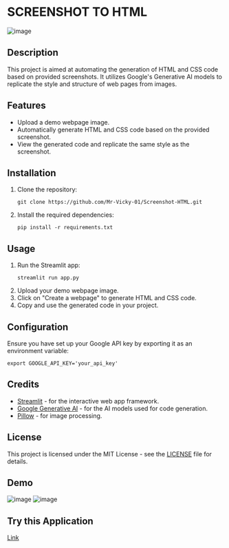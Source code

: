 # SCREENSHOT TO HTML
![image](https://github.com/Mr-Vicky-01/Screenshot-HTML/assets/143078285/c397ff84-4bf3-4259-a0e3-8e49009b58f8)

## Description
This project is aimed at automating the generation of HTML and CSS code based on provided screenshots. It utilizes Google's Generative AI models to replicate the style and structure of web pages from images.

## Features
- Upload a demo webpage image.
- Automatically generate HTML and CSS code based on the provided screenshot.
- View the generated code and replicate the same style as the screenshot.

## Installation
1. Clone the repository:
   ```
   git clone https://github.com/Mr-Vicky-01/Screenshot-HTML.git
   ```
2. Install the required dependencies:
   ```
   pip install -r requirements.txt
   ```

## Usage
1. Run the Streamlit app:
   ```
   streamlit run app.py
   ```
2. Upload your demo webpage image.
3. Click on "Create a webpage" to generate HTML and CSS code.
4. Copy and use the generated code in your project.

## Configuration
Ensure you have set up your Google API key by exporting it as an environment variable:
   ```
   export GOOGLE_API_KEY='your_api_key'
   ```

## Credits
- [Streamlit](https://streamlit.io/) - for the interactive web app framework.
- [Google Generative AI](https://cloud.google.com/vertex-ai/docs/guides/text/gpt) - for the AI models used for code generation.
- [Pillow](https://python-pillow.org/) - for image processing.

## License
This project is licensed under the MIT License - see the [LICENSE](LICENSE) file for details.

## Demo
![image](https://github.com/Mr-Vicky-01/Screenshot-HTML/assets/143078285/e10e7f23-7be0-4c99-99f4-54d0ecc66fa1)
![image](https://github.com/Mr-Vicky-01/Screenshot-HTML/assets/143078285/231be7a7-36eb-4da5-9bde-ce2a6e69fd77)

## Try this Application
[Link](https://huggingface.co/spaces/Mr-Vicky-01/Screenshot-HTMLcode)
